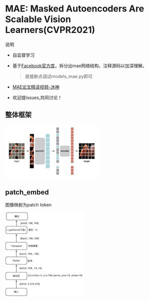 # MAE: Masked Autoencoders Are Scalable Vision Learners(CVPR2021)

说明

- 自监督学习

- 基于[Facebook官方库](https://github.com/facebookresearch/mae)，拆分出mae网络结构，注释源码以加深理解。

  > 直接断点调试models_mae.py即可

- [MAE论文精读视频-沐神](https://www.bilibili.com/video/BV1sq4y1q77t/?spm_id_from=333.337.search-card.all.click&vd_source=867a12dbe5f2199cb2f7283321debf90)
- 欢迎提issues,共同讨论！

## 整体框架

<img src="imgs/overall_framework.png" width="300px">

## patch_embed

图像映射为patch token

<img src="imgs/patch_embed.jpeg"  width=50%>





